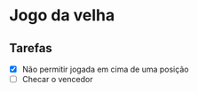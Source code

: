 # Jogo da velha

## Tarefas

- [x] Não permitir jogada em cima de uma posição
- [ ] Checar o vencedor